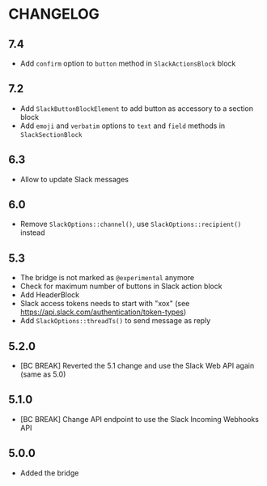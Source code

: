 CHANGELOG
=========

7.4
---

 * Add `confirm` option to `button` method in `SlackActionsBlock` block

7.2
---

 * Add `SlackButtonBlockElement` to add button as accessory to a section block
 * Add `emoji` and `verbatim` options to `text` and `field` methods in `SlackSectionBlock`

6.3
---

 * Allow to update Slack messages

6.0
---

 * Remove `SlackOptions::channel()`, use `SlackOptions::recipient()` instead

5.3
---

 * The bridge is not marked as `@experimental` anymore
 * Check for maximum number of buttons in Slack action block
 * Add HeaderBlock
 * Slack access tokens needs to start with "xox" (see https://api.slack.com/authentication/token-types)
 * Add `SlackOptions::threadTs()` to send message as reply

5.2.0
-----

 * [BC BREAK] Reverted the 5.1 change and use the Slack Web API again (same as 5.0)

5.1.0
-----

 * [BC BREAK] Change API endpoint to use the Slack Incoming Webhooks API

5.0.0
-----

 * Added the bridge
